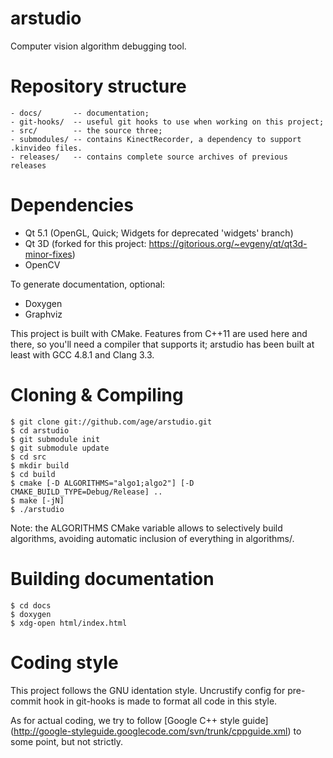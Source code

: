arstudio
=====

Computer vision algorithm debugging tool.

Repository structure
=====

	- docs/       -- documentation;
	- git-hooks/  -- useful git hooks to use when working on this project;
	- src/        -- the source three;
	- submodules/ -- contains KinectRecorder, a dependency to support .kinvideo files.
	- releases/   -- contains complete source archives of previous releases

Dependencies
=====

- Qt 5.1 (OpenGL, Quick; Widgets for deprecated 'widgets' branch)
- Qt 3D (forked for this project: https://gitorious.org/~evgeny/qt/qt3d-minor-fixes)
- OpenCV

To generate documentation, optional:

- Doxygen
- Graphviz

This project is built with CMake. Features from C++11 are used here and there,
so you'll need a compiler that supports it; arstudio has been built at least
with GCC 4.8.1 and Clang 3.3.

Cloning & Compiling
=====

	$ git clone git://github.com/age/arstudio.git
	$ cd arstudio
	$ git submodule init
	$ git submodule update
	$ cd src
	$ mkdir build
	$ cd build
	$ cmake [-D ALGORITHMS="algo1;algo2"] [-D CMAKE_BUILD_TYPE=Debug/Release] ..
	$ make [-jN]
	$ ./arstudio

Note: the ALGORITHMS CMake variable allows to selectively build algorithms,
avoiding automatic inclusion of everything in algorithms/.

Building documentation
=====

	$ cd docs
	$ doxygen
	$ xdg-open html/index.html

Coding style
=====

This project follows the GNU identation style. Uncrustify config for pre-commit
hook in git-hooks is made to format all code in this style.

As for actual coding, we try to follow [Google C++ style guide]
(http://google-styleguide.googlecode.com/svn/trunk/cppguide.xml) to some point,
but not strictly.

